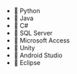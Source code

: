 -  👋 Python
-  👋 Java
-  👋 C#
-  👋 SQL Server
-  👋 Microsoft Access
-  👋 Unity
-  👋 Android Studio
-  👋 Eclipse
